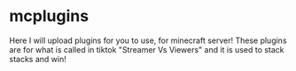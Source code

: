 # mcplugins
Here I will upload plugins for you to use, for minecraft server! These plugins are for what is called in tiktok "Streamer Vs Viewers" and it is used to stack stacks and win!
